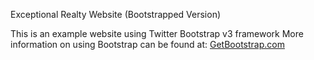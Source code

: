 Exceptional Realty Website (Bootstrapped Version)

This is an example website using Twitter Bootstrap v3 framework
More information on using Bootstrap can be found at:
[GetBootstrap.com](http://getbootstrap.com)
